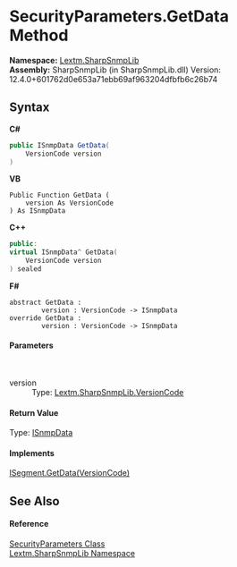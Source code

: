# SecurityParameters.GetData Method 
 

**Namespace:**&nbsp;<a href="N_Lextm_SharpSnmpLib">Lextm.SharpSnmpLib</a><br />**Assembly:**&nbsp;SharpSnmpLib (in SharpSnmpLib.dll) Version: 12.4.0+601762d0e653a71ebb69af963204dfbfb6c26b74

## Syntax

**C#**<br />
``` C#
public ISnmpData GetData(
	VersionCode version
)
```

**VB**<br />
``` VB
Public Function GetData ( 
	version As VersionCode
) As ISnmpData
```

**C++**<br />
``` C++
public:
virtual ISnmpData^ GetData(
	VersionCode version
) sealed
```

**F#**<br />
``` F#
abstract GetData : 
        version : VersionCode -> ISnmpData 
override GetData : 
        version : VersionCode -> ISnmpData 
```


#### Parameters
&nbsp;<dl><dt>version</dt><dd>Type: <a href="T_Lextm_SharpSnmpLib_VersionCode">Lextm.SharpSnmpLib.VersionCode</a><br /></dd></dl>

#### Return Value
Type: <a href="T_Lextm_SharpSnmpLib_ISnmpData">ISnmpData</a>

#### Implements
<a href="M_Lextm_SharpSnmpLib_ISegment_GetData">ISegment.GetData(VersionCode)</a><br />

## See Also


#### Reference
<a href="T_Lextm_SharpSnmpLib_SecurityParameters">SecurityParameters Class</a><br /><a href="N_Lextm_SharpSnmpLib">Lextm.SharpSnmpLib Namespace</a><br />